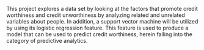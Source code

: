 This project explores a data set by looking at the factors that promote credit worthiness and 
credit unworthiness by analyzing related and unrelated variables about people. In addition, a 
support vector machine will be utilized by using its logistic regression feature. This feature is 
used to produce a model that can be used to predict credit worthiness, herein falling into the 
category of predictive analytics. 
